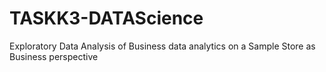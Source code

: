 # TASKK3-DATAScience
Exploratory Data Analysis of Business data analytics on a Sample Store as Business perspective

